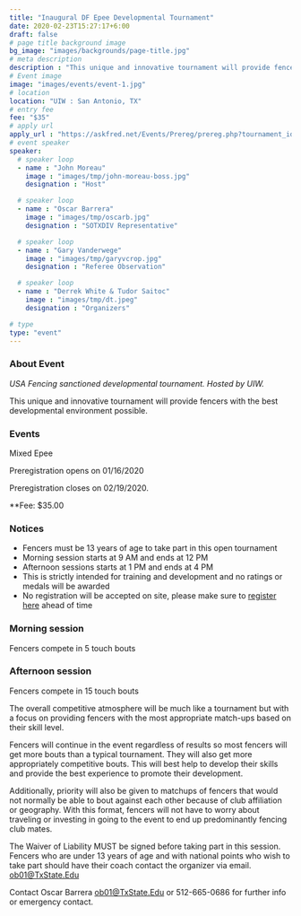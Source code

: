 ```yaml
---
title: "Inaugural DF Epee Developmental Tournament"
date: 2020-02-23T15:27:17+6:00
draft: false
# page title background image
bg_image: "images/backgrounds/page-title.jpg"
# meta description
description : "This unique and innovative tournament will provide fencers with the best developmental environment possible."
# Event image
image: "images/events/event-1.jpg"
# location
location: "UIW : San Antonio, TX"
# entry fee
fee: "$35"
# apply url
apply_url : "https://askfred.net/Events/Prereg/prereg.php?tournament_id=46154"
# event speaker
speaker:
  # speaker loop
  - name : "John Moreau"
    image : "images/tmp/john-moreau-boss.jpg"
    designation : "Host"

  # speaker loop
  - name : "Oscar Barrera"
    image : "images/tmp/oscarb.jpg"
    designation : "SOTXDIV Representative"

  # speaker loop
  - name : "Gary Vanderwege"
    image : "images/tmp/garyvcrop.jpg"
    designation : "Referee Observation"

  # speaker loop
  - name : "Derrek White & Tudor Saitoc"
    image : "images/tmp/dt.jpeg"
    designation : "Organizers"

# type
type: "event"
---
```


### About Event


*USA Fencing sanctioned developmental tournament.  Hosted by UIW.*

This unique and innovative tournament will provide fencers with the best developmental environment possible.

### Events
Mixed Epee

Preregistration opens on 01/16/2020

Preregistration closes on 02/19/2020.

**Fee:  $35.00

### Notices
- Fencers must be 13 years of age to take part in this open tournament
- Morning session starts at 9 AM and ends at 12 PM
- Afternoon sessions starts at 1 PM and ends at 4 PM
- This is strictly intended for training and development and no ratings or medals will be awarded
- No registration will be accepted on site, please make sure to [register here](https://askfred.net/Events/moreInfo.php?tournament_id=46154 "Preregistration through AskFRED") ahead of time

### Morning session 
Fencers compete in 5 touch bouts

### Afternoon session 
Fencers compete in 15 touch bouts

The overall competitive atmosphere will be much like a tournament but with a focus on providing fencers with the most appropriate match-ups based on their skill level.

Fencers will continue in the event regardless of results so most fencers will get more bouts than a typical tournament. They will also get more appropriately competitive bouts. This will best help to develop their skills and provide the best experience to promote their development.

Additionally, priority will also be given to matchups of fencers that would not normally be able to bout against each other because of club affiliation or geography. With this format, fencers will not have to worry about traveling or investing in going to the event to end up predominantly fencing club mates.

The Waiver of Liability MUST be signed before taking part in this session.
Fencers who are under 13 years of age and with national points who wish to take part should have their coach contact the organizer via email. ob01@TxState.Edu

Contact Oscar Barrera
ob01@TxState.Edu or 512-665-0686 for further info or emergency contact.
